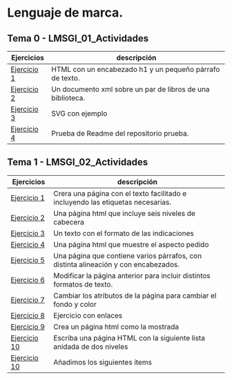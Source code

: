 # Lenguaje de marca. 

## Tema 0 - LMSGI_01_Actividades
| Ejercicios | descripción |
| --- | --- |
| [Ejercicio 1](Tema0/Ejercicio1.html) | HTML con un encabezado h1 y un pequeño párrafo de texto. |
| [Ejercicio 2](Tema0/Ejercicio2) | Un documento xml sobre un par de libros de una biblioteca. |
| [Ejercicio 3](Tema0/Ejercicio3) | SVG con ejemplo |
| [Ejercicio 4](https://github.com/feller4/Prueba) | Prueba de Readme del repositorio prueba. |

## Tema 1 - LMSGI_02_Actividades
| Ejercicios | descripción |
| --- | --- |
| [Ejercicio 1](Tema1/Ejercicio1.html) | Crera una página con el texto facilitado e incluyendo las etiquetas necesarias.|
| [Ejercicio 2](Tema1/Ejercicio2.html) | Una página html que incluye seis niveles de cabecera |
| [Ejercicio 3](Tema1/Ejercicio3.html) | Un texto con el formato de las indicaciones |
| [Ejercicio 4](Tema1/Ejercicio4.html) | Una página html que muestre el aspecto pedido |
| [Ejercicio 5](Tema1/Ejercicio5.html) | Una página que contiene varios párrafos, con distinta alineación y con encabezados. |
| [Ejercicio 6](Tema1/Ejercicio6.html) | Modificar la página anterior para incluir distintos formatos de texto. |
| [Ejercicio 7](Tema1/Ejercicio7.html) | Cambiar los atributos de la página para cambiar el fondo y color |
| [Ejercicio 8](Tema1/Ejercicio8.html) | Ejercicio con enlaces |
| [Ejercicio 9](Tema1/Ejercicio9.html) | Crea un página html como la mostrada |
| [Ejercicio 10](Tema1/Ejercicio10.html) | Escriba una página HTML con la siguiente lista anidada de dos niveles |
| [Ejercicio 10](Tema1/Ejercicio11.html) | Añadimos los siguientes ítems |
